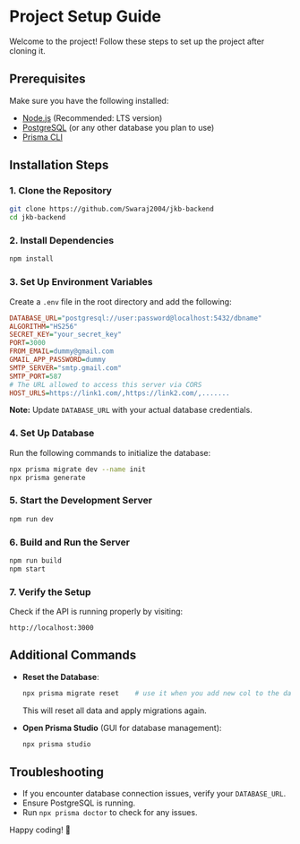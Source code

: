 # Project Setup Guide

Welcome to the project! Follow these steps to set up the project after cloning it.

## Prerequisites

Make sure you have the following installed:
- [Node.js](https://nodejs.org/) (Recommended: LTS version)
- [PostgreSQL](https://www.postgresql.org/) (or any other database you plan to use)
- [Prisma CLI](https://www.prisma.io/docs/concepts/components/prisma-cli)

## Installation Steps

### 1. Clone the Repository
```sh
git clone https://github.com/Swaraj2004/jkb-backend
cd jkb-backend
```

### 2. Install Dependencies
```sh
npm install
```

### 3. Set Up Environment Variables

Create a `.env` file in the root directory and add the following:

```ini
DATABASE_URL="postgresql://user:password@localhost:5432/dbname"
ALGORITHM="HS256"
SECRET_KEY="your_secret_key"
PORT=3000
FROM_EMAIL=dummy@gmail.com
GMAIL_APP_PASSWORD=dummy
SMTP_SERVER="smtp.gmail.com"
SMTP_PORT=587
# The URL allowed to access this server via CORS
HOST_URLS=https://link1.com/,https://link2.com/,.......
```

**Note:** Update `DATABASE_URL` with your actual database credentials.

### 4. Set Up Database
Run the following commands to initialize the database:
```sh
npx prisma migrate dev --name init
npx prisma generate
```

### 5. Start the Development Server
```sh
npm run dev
```

### 6. Build and Run the Server
```sh
npm run build
npm start
```

### 7. Verify the Setup
Check if the API is running properly by visiting:
```
http://localhost:3000
```

## Additional Commands

- **Reset the Database**:
  ```sh
  npx prisma migrate reset    # use it when you add new col to the database or make a major change in database schema
  ```
  This will reset all data and apply migrations again.

- **Open Prisma Studio** (GUI for database management):
  ```sh
  npx prisma studio
  ```

## Troubleshooting
- If you encounter database connection issues, verify your `DATABASE_URL`.
- Ensure PostgreSQL is running.
- Run `npx prisma doctor` to check for any issues.

Happy coding! 🚀